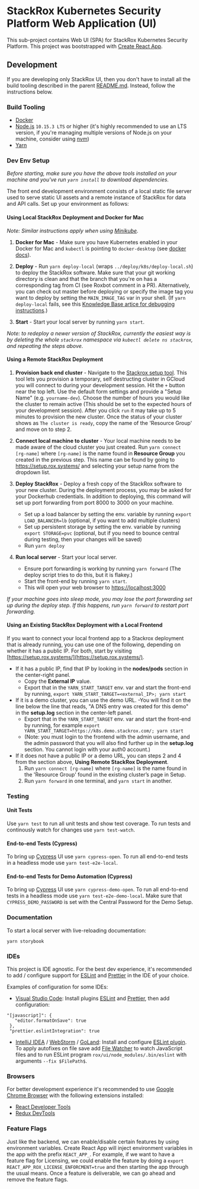 # StackRox Kubernetes Security Platform Web Application (UI)

This sub-project contains Web UI (SPA) for StackRox Kubernetes Security Platform.
This project was bootstrapped with [Create React App](https://github.com/facebookincubator/create-react-app).

## Development

If you are developing only StackRox UI, then you don't have to install all the
build tooling described in the parent [README.md](../README.md). Instead, follow
the instructions below.

### Build Tooling

* [Docker](https://www.docker.com/)
* [Node.js](https://nodejs.org/en/) `10.15.3 LTS` or higher (it's highly
recommended to use an LTS version, if you're managing multiple versions of
Node.js on your machine, consider using [nvm](https://github.com/creationix/nvm))
* [Yarn](https://yarnpkg.com/en/)

### Dev Env Setup

_Before starting, make sure you have the above tools installed on your machine
and you've run `yarn install` to download dependencies._

The front end development environment consists of a local static file server
used to serve static UI assets and a remote instance of StackRox for data and
API calls. Set up your environment as follows:

#### Using Local StackRox Deployment and Docker for Mac

_Note: Similar instructions apply when using [Minikube](https://kubernetes.io/docs/setup/minikube/)._

1. **Docker for Mac** - Make sure you have Kubernetes enabled in your Docker for Mac and `kubectl` is
pointing to `docker-desktop` (see [docker docs](https://docs.docker.com/docker-for-mac/#kubernetes)).

1. **Deploy** - Run `yarn deploy-local` (wraps `../deploy/k8s/deploy-local.sh`) to deploy the StackRox software. Make sure that your git working directory is clean and that the branch that you're on has a corresponding tag from CI (see Roxbot comment in a PR). Alternatively, you can check out master before deploying or specify the image tag you want to deploy by setting the `MAIN_IMAGE_TAG` var in your shell. (If `yarn deploy-local` fails, see this [Knowledge Base artice for debugging instructions](https://stack-rox.atlassian.net/wiki/spaces/ENGKB/pages/883229760/Troubleshooting+local+deployment+of+StackRox).)

1. **Start** - Start your local server by running `yarn start`.

_Note: to redeploy a newer version of StackRox, currently the easiest way is by
deleting the whole `stackrox` namespace via `kubectl delete ns stackrox`, and
repeating the steps above._

#### Using a Remote StackRox Deployment

1. **Provision back end cluster** - Navigate to the [Stackrox setup tool](https://setup.rox.systems/). This tool lets you provision a temporary, self destructing cluster in GCloud you will connect to during your development session. Hit the `+` button near the top left. Use the default form settings and provide a "Setup Name" (e.g. `yourname-dev`). Choose the number of hours you would like the cluster to remain active (This should be set to the expected hours of your development session). After you click `run` it may take up to 5 minutes to provision the new cluster. Once the status of your cluster shows as `The cluster is ready`, copy the name of the 'Resource Group' and move on to step 2.

1. **Connect local machine to cluster** - Your local machine needs to be made aware of the cloud cluster you just created. Run `yarn connect [rg-name]` where `[rg-name]` is the name found in **Resource Group** you created in the previous step. This name can be found by going to  https://setup.rox.systems/ and selecting your setup name from the dropdown list.

1. **Deploy StackRox** - Deploy a fresh copy of the StackRox software to your new cluster. During the deployment process, you may be asked for your Dockerhub credentials. In addition to deploying, this command will set up port forwarding from port 8000 to 3000 on your machine.
    * Set up a load balancer by setting the env. variable by running `export LOAD_BALANCER=lb` (optional, if you want to add multiple clusters)
    * Set up persistent storage by setting the env. variable by running `export STORAGE=pvc` (optional, but if you need to bounce central during testing, then your changes will be saved)
    * Run `yarn deploy`

1. **Run local server** - Start your local server.
    * Ensure port forwarding is working by running `yarn forward` (The deploy script tries to do this, but it is flakey.)
    * Start the front-end by running `yarn start`.
    * This will open your web browser to [https://localhost:3000](https://localhost:3000)

_If your machine goes into sleep mode, you may lose the port forwarding set up during the deploy step. If this happens, run `yarn forward` to restart port forwarding._

#### Using an Existing StackRox Deployment with a Local Frontend

If you want to connect your local frontend app to a Stackrox deployment that is already running, you can use one of the following, depending on whether it has a public IP. For both, start by visiting [https://setup.rox.systems/](https://setup.rox.systems/).

* If it has a public IP, find that IP by looking in the **nodes/pods** section in the center-right panel.
    - Copy the **External IP** value.
    - Export that in the `YARN_START_TARGET` env. var and start the front-end by running, `export YARN_START_TARGET=<external_IP>; yarn start`
* If it is a demo cluster, you can use the demo URL.
    -You will find it on the line below the line that reads, "A DNS entry was created for this demo" in the **setup.log** section in the center-left panel.
    - Export that in the `YARN_START_TARGET` env. var and start the front-end by running, for example `export YARN_START_TARGET=https://k8s.demo.stackrox.com/; yarn start`
    - (Note: you must login to the frontend with the admin username, and the admin password that you will also find further up in the **setup.log** section. You cannot login with your auth0 account.)
* If it does not have a public IP or a demo URL, you can steps 2 and 4 from the section above, **Using Remote StackRox Deployment**.
    1. Run `yarn connect [rg-name]` where `[rg-name]` is the name found in the 'Resource Group' found in the existing cluster’s page in Setup.
    1. Run `yarn forward` in one terminal, and `yarn start` in another.

### Testing

#### Unit Tests
Use `yarn test` to run all unit tests and show test coverage.
To run tests and continously watch for changes use `yarn test-watch`.

#### End-to-end Tests (Cypress)

To bring up [Cypress](https://www.cypress.io/) UI use `yarn cypress-open`.
To run all end-to-end tests in a headless mode use `yarn test-e2e-local`.

#### End-to-end Tests for Demo Automation (Cypress)

To bring up [Cypress](https://www.cypress.io/) UI use `yarn cypress-demo-open`.
To run all end-to-end tests in a headless mode use `yarn test-e2e-demo-local`.
Make sure that `CYPRESS_DEMO_PASSWORD` is set with the Central Password for the Demo Setup.

### Documentation

To start a local server with live-reloading documentation:

```
yarn storybook
```

### IDEs

This project is IDE agnostic. For the best dev experience, it's recommended to
add / configure support for [ESLint](https://eslint.org/) and [Prettier](https://prettier.io/) in the IDE of your choice.

Examples of configuration for some IDEs:

* [Visual Studio Code](https://code.visualstudio.com/): Install plugins [ESLint](https://marketplace.visualstudio.com/items?itemName=dbaeumer.vscode-eslint) and [Prettier](https://marketplace.visualstudio.com/items?itemName=esbenp.prettier-vscode),
then add configuration:

 ```
 "[javascript]": {
    "editor.formatOnSave": true
  },
  "prettier.eslintIntegration": true
```

* [IntelliJ IDEA](https://www.jetbrains.com/idea/) / [WebStorm](https://www.jetbrains.com/webstorm/) / [GoLand](https://www.jetbrains.com/go/): Install and configure [ESLint plugin](https://plugins.jetbrains.com/plugin/7494-eslint). To apply autofixes on file save add [File Watcher](https://www.jetbrains.com/help/idea/using-file-watchers.html) to watch JavaScript files and to run ESLint program `rox/ui/node_modules/.bin/eslint` with arguments `--fix $FilePath$`.

### Browsers

For better development experience it's recommended to use [Google Chrome Browser](https://www.google.com/chrome/) with the following extensions installed:

* [React Developer Tools](https://chrome.google.com/webstore/detail/react-developer-tools/fmkadmapgofadopljbjfkapdkoienihi?hl=en)
* [Redux DevTools](https://chrome.google.com/webstore/detail/redux-devtools/lmhkpmbekcpmknklioeibfkpmmfibljd?hl=en)

### Feature Flags

Just like the backend, we can enable/disable certain features by using environment variables. Create React App will inject environment variables in the app with the prefix `REACT_APP_`. For example, if we want to have a feature flag for Licensing, we could enable the feature by doing a `export REACT_APP_ROX_LICENSE_ENFORCMENT=true` and then starting the app through the usual means. Once a feature is deliverable, we can go ahead and remove the feature flags.
